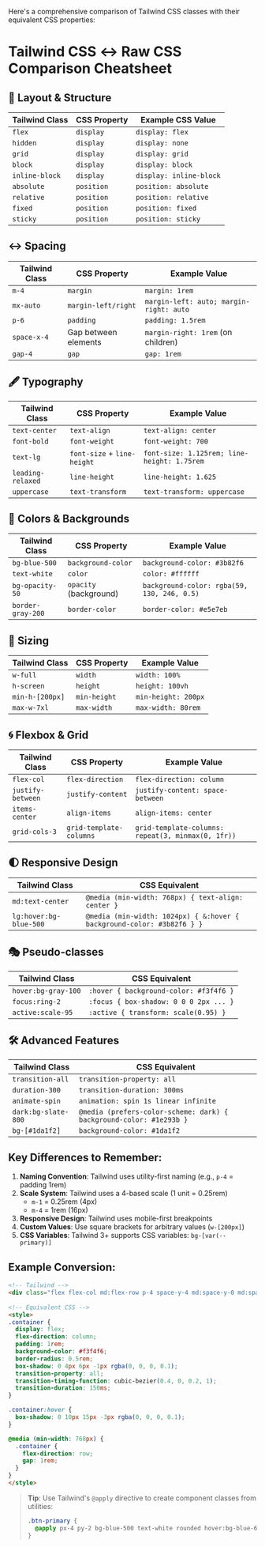 Here's a comprehensive comparison of Tailwind CSS classes with their equivalent CSS properties:

# Tailwind CSS ↔ Raw CSS Comparison Cheatsheet

## 📐 Layout & Structure

| Tailwind Class          | CSS Property                     | Example CSS Value                |
|-------------------------|----------------------------------|-----------------------------------|
| `flex`                  | `display`                        | `display: flex`                  |
| `hidden`                | `display`                        | `display: none`                  |
| `grid`                  | `display`                        | `display: grid`                  |
| `block`                 | `display`                        | `display: block`                 |
| `inline-block`          | `display`                        | `display: inline-block`          |
| `absolute`              | `position`                       | `position: absolute`             |
| `relative`              | `position`                       | `position: relative`             |
| `fixed`                 | `position`                       | `position: fixed`                |
| `sticky`                | `position`                       | `position: sticky`               |

## ↔️ Spacing

| Tailwind Class          | CSS Property                     | Example Value                    |
|-------------------------|----------------------------------|-----------------------------------|
| `m-4`                   | `margin`                         | `margin: 1rem`                   |
| `mx-auto`               | `margin-left/right`              | `margin-left: auto; margin-right: auto` |
| `p-6`                   | `padding`                        | `padding: 1.5rem`                |
| `space-x-4`             | Gap between elements             | `margin-right: 1rem` (on children) |
| `gap-4`                 | `gap`                            | `gap: 1rem`                      |

## 🖋 Typography

| Tailwind Class          | CSS Property                     | Example Value                    |
|-------------------------|----------------------------------|-----------------------------------|
| `text-center`           | `text-align`                     | `text-align: center`             |
| `font-bold`             | `font-weight`                    | `font-weight: 700`               |
| `text-lg`               | `font-size` + `line-height`      | `font-size: 1.125rem; line-height: 1.75rem` |
| `leading-relaxed`       | `line-height`                    | `line-height: 1.625`             |
| `uppercase`             | `text-transform`                 | `text-transform: uppercase`      |

## 🎨 Colors & Backgrounds

| Tailwind Class          | CSS Property                     | Example Value                    |
|-------------------------|----------------------------------|-----------------------------------|
| `bg-blue-500`           | `background-color`               | `background-color: #3b82f6`      |
| `text-white`            | `color`                          | `color: #ffffff`                 |
| `bg-opacity-50`         | `opacity` (background)           | `background-color: rgba(59, 130, 246, 0.5)` |
| `border-gray-200`       | `border-color`                   | `border-color: #e5e7eb`          |

## 📏 Sizing

| Tailwind Class          | CSS Property                     | Example Value                    |
|-------------------------|----------------------------------|-----------------------------------|
| `w-full`                | `width`                          | `width: 100%`                    |
| `h-screen`              | `height`                         | `height: 100vh`                  |
| `min-h-[200px]`         | `min-height`                     | `min-height: 200px`              |
| `max-w-7xl`             | `max-width`                      | `max-width: 80rem`               |

## 🌀 Flexbox & Grid

| Tailwind Class          | CSS Property                     | Example Value                    |
|-------------------------|----------------------------------|-----------------------------------|
| `flex-col`              | `flex-direction`                 | `flex-direction: column`         |
| `justify-between`       | `justify-content`                | `justify-content: space-between` |
| `items-center`          | `align-items`                    | `align-items: center`            |
| `grid-cols-3`           | `grid-template-columns`          | `grid-template-columns: repeat(3, minmax(0, 1fr))` |

## 🌓 Responsive Design

| Tailwind Class          | CSS Equivalent                   |
|-------------------------|----------------------------------|
| `md:text-center`        | `@media (min-width: 768px) { text-align: center }` |
| `lg:hover:bg-blue-500`  | `@media (min-width: 1024px) { &:hover { background-color: #3b82f6 } }` |

## 🎭 Pseudo-classes

| Tailwind Class          | CSS Equivalent                   |
|-------------------------|----------------------------------|
| `hover:bg-gray-100`     | `:hover { background-color: #f3f4f6 }` |
| `focus:ring-2`          | `:focus { box-shadow: 0 0 0 2px ... }` |
| `active:scale-95`       | `:active { transform: scale(0.95) }` |

## 🛠 Advanced Features

| Tailwind Class          | CSS Equivalent                   |
|-------------------------|----------------------------------|
| `transition-all`        | `transition-property: all`       |
| `duration-300`          | `transition-duration: 300ms`     |
| `animate-spin`          | `animation: spin 1s linear infinite` |
| `dark:bg-slate-800`     | `@media (prefers-color-scheme: dark) { background-color: #1e293b }` |
| `bg-[#1da1f2]`          | `background-color: #1da1f2`      |

## Key Differences to Remember:
1. **Naming Convention**: Tailwind uses utility-first naming (e.g., `p-4` = padding 1rem)
2. **Scale System**: Tailwind uses a 4-based scale (1 unit = 0.25rem)
   - `m-1` = 0.25rem (4px)
   - `m-4` = 1rem (16px)
3. **Responsive Design**: Tailwind uses mobile-first breakpoints
4. **Custom Values**: Use square brackets for arbitrary values (`w-[200px]`)
5. **CSS Variables**: Tailwind 3+ supports CSS variables: `bg-[var(--primary)]`

## Example Conversion:
```html
<!-- Tailwind -->
<div class="flex flex-col md:flex-row p-4 space-y-4 md:space-y-0 md:space-x-4 bg-gray-100 rounded-lg shadow-md transition-all hover:shadow-lg">
  
<!-- Equivalent CSS -->
<style>
.container {
  display: flex;
  flex-direction: column;
  padding: 1rem;
  background-color: #f3f4f6;
  border-radius: 0.5rem;
  box-shadow: 0 4px 6px -1px rgba(0, 0, 0, 0.1);
  transition-property: all;
  transition-timing-function: cubic-bezier(0.4, 0, 0.2, 1);
  transition-duration: 150ms;
}

.container:hover {
  box-shadow: 0 10px 15px -3px rgba(0, 0, 0, 0.1);
}

@media (min-width: 768px) {
  .container {
    flex-direction: row;
    gap: 1rem;
  }
}
</style>
```

> **Tip**: Use Tailwind's `@apply` directive to create component classes from utilities:
> ```css
> .btn-primary {
>   @apply px-4 py-2 bg-blue-500 text-white rounded hover:bg-blue-600;
> }
> ```
